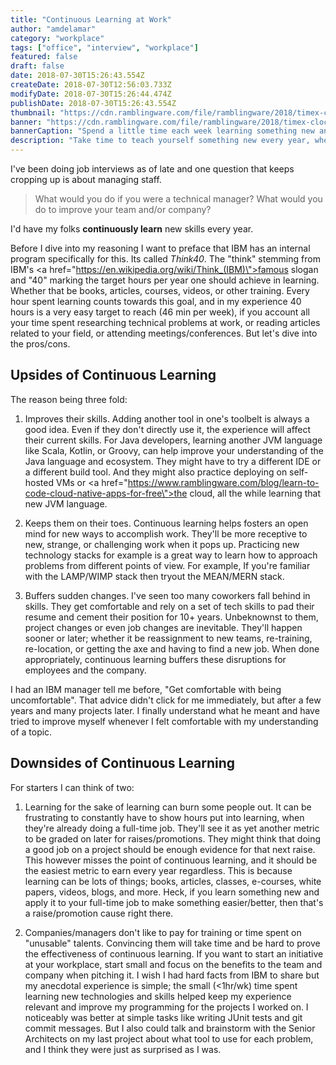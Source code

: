 ```yaml
---
title: "Continuous Learning at Work"
author: "amdelamar"
category: "workplace"
tags: ["office", "interview", "workplace"]
featured: false
draft: false
date: 2018-07-30T15:26:43.554Z
createDate: 2018-07-30T12:56:03.733Z
modifyDate: 2018-07-30T15:26:44.474Z
publishDate: 2018-07-30T15:26:43.554Z
thumbnail: "https://cdn.ramblingware.com/file/ramblingware/2018/timex-clock-1240.jpg"
banner: "https://cdn.ramblingware.com/file/ramblingware/2018/timex-clock-1240.jpg"
bannerCaption: "Spend a little time each week learning something new and that time will add up quickly. (Photo Credit: Sonja Langford)"
description: "Take time to teach yourself something new every year, whether its a new language, build tool, IDE, framework, platform, or even soft skills like public speaking."
---
```


I've been doing job interviews as of late and one question that keeps cropping up is about managing staff.

> What would you do if you were a technical manager? What would you do to improve your team and/or company?

I'd have my folks **continuously learn** new skills every year.

Before I dive into my reasoning I want to preface that IBM has an internal program specifically for this. Its called _Think40_. The "think" stemming from IBM's <a href=\"https://en.wikipedia.org/wiki/Think_(IBM)\">famous slogan</a> and "40" marking the target hours per year one should achieve in learning. Whether that be books, articles, courses, videos, or other training. Every hour spent learning counts towards this goal, and in my experience 40 hours is a very easy target to reach (46 min per week), if you account all your time spent researching technical problems at work, or reading articles related to your field, or attending meetings/conferences. But let's dive into the pros/cons.



## Upsides of Continuous Learning

The reason being three fold:

1) Improves their skills. Adding another tool in one's toolbelt is always a good idea. Even if they don't directly use it, the experience will affect their current skills. For Java developers, learning another JVM language like Scala, Kotlin, or Groovy, can help improve your understanding of the Java language and ecosystem. They might have to try a different IDE or a different build tool. And they might also practice deploying on self-hosted VMs or <a href=\"https://www.ramblingware.com/blog/learn-to-code-cloud-native-apps-for-free\">the cloud</a>, all the while learning that new JVM language.

2) Keeps them on their toes. Continuous learning helps fosters an open mind for new ways to accomplish work. They'll be more receptive to new, strange, or challenging work when it pops up. Practicing new technology stacks for example is a great way to learn how to approach problems from different points of view. For example, If you're familiar with the LAMP/WIMP stack then tryout the MEAN/MERN stack.

3) Buffers sudden changes. I've seen too many coworkers fall behind in skills. They get comfortable and rely on a set of tech skills to pad their resume and cement their position for 10+ years. Unbeknownst to them, project changes or even job changes are inevitable. They'll happen sooner or later; whether it be reassignment to new teams, re-training, re-location, or getting the axe and having to find a new job. When done appropriately, continuous learning buffers these disruptions for employees and the company.

I had an IBM manager tell me before, \"Get comfortable with being uncomfortable\". That advice didn't click for me immediately, but after a few years and many projects later. I finally understand what he meant and have tried to improve myself whenever I felt comfortable with my understanding of a topic.



## Downsides of Continuous Learning

For starters I can think of two:

1) Learning for the sake of learning can burn some people out. It can be frustrating to constantly have to show hours put into learning, when they're already doing a full-time job. They'll see it as yet another metric to be graded on later for raises/promotions. They might think that doing a good job on a project should be enough evidence for that next raise. This however misses the point of continuous learning, and it should be the easiest metric to earn every year regardless. This is because learning can be lots of things; books, articles, classes, e-courses, white papers, videos, blogs, and more. Heck, if you learn something new and apply it to your full-time job to make something easier/better, then that's a raise/promotion cause right there.

2) Companies/managers don't like to pay for training or time spent on "unusable" talents. Convincing them will take time and be hard to prove the effectiveness of continuous learning. If you want to start an initiative at your workplace, start small and focus on the benefits to the team and company when pitching it. I wish I had hard facts from IBM to share but my anecdotal experience is simple; the small (&lt;1hr/wk) time spent learning new technologies and skills helped keep my experience relevant and improve my programming for the projects I worked on. I noticeably was better at simple tasks like writing JUnit tests and git commit messages. But I also could talk and brainstorm with the Senior Architects on my last project about what tool to use for each problem, and I think they were just as surprised as I was.
